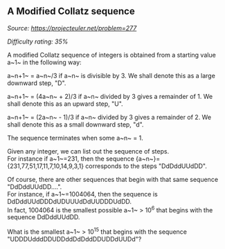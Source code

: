 A Modified Collatz sequence
---------------------------

*Source: https://projecteuler.net/problem=277*


*Difficulty rating: 35%*

A modified Collatz sequence of integers is obtained from a starting
value a~1~ in the following way:

a~n+1~ = a~n~/3 if a~n~ is divisible by 3. We shall denote this as a
large downward step, "D".

a~n+1~ = (4a~n~ + 2)/3 if a~n~ divided by 3 gives a remainder of 1. We
shall denote this as an upward step, "U".

a~n+1~ = (2a~n~ - 1)/3 if a~n~ divided by 3 gives a remainder of 2. We
shall denote this as a small downward step, "d".

The sequence terminates when some a~n~ = 1.

Given any integer, we can list out the sequence of steps.\
 For instance if a~1~=231, then the sequence
{a~n~}={231,77,51,17,11,7,10,14,9,3,1} corresponds to the steps
"DdDddUUdDD".

Of course, there are other sequences that begin with that same sequence
"DdDddUUdDD....".\
 For instance, if a~1~=1004064, then the sequence is
DdDddUUdDDDdUDUUUdDdUUDDDUdDD.\
 In fact, 1004064 is the smallest possible a~1~ \> 10<sup>6</sup> that begins
with the sequence DdDddUUdDD.

What is the smallest a~1~ \> 10<sup>15</sup> that begins with the sequence
"UDDDUdddDDUDDddDdDddDDUDDdUUDd"?
